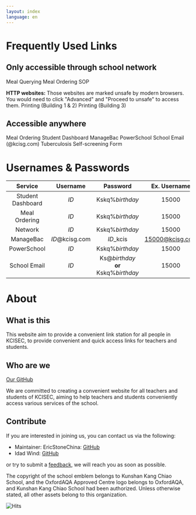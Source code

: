 ```yaml
---
layout: index
language: en
---
```


# Frequently Used Links

## Only accessible through school network

<buttonlink href="https://ordering.kcisec.com/chaxun.asp">Meal Querying</buttonlink>
<buttonlink href="https://ordering.kcisec.com/index.asp">Meal Ordering</buttonlink>
<buttonlink href="https://sop.kcisec.com/">SOP</buttonlink>

**HTTP websites:**
Those websites are marked unsafe by modern browsers. You would need to click "Advanced" and "Proceed to unsafe" to access them.
<buttonlink href="http://192.168.80.60/">Printing (Building 1 & 2)</buttonlink>
<buttonlink href="http://192.168.80.68/">Printing (Building 3)</buttonlink>

## Accessible anywhere

<buttonlink href="https://ordering.kcisec.com/ordering">Meal Ordering</buttonlink>
<buttonlink href="https://portal.kcisec.com/China">Student Dashboard</buttonlink>
<buttonlink href="https://kcisec.managebac.cn">ManageBac</buttonlink>
<buttonlink href="https://powerschool.kcisec.org.cn/public/">PowerSchool</buttonlink>
<buttonlink href="https://mail.kcisg.com">School Email (@kcisg.com)
</buttonlink>
<buttonlink href="https://portal.kcisec.com/login/Account/LogHC">Tuberculosis Self-screening Form</buttonlink>



# Usernames & Passwords

|Service|Username|Password|Ex. Username|Ex. Password|
|:---:|:---:|:---:|:---:|:---:|
|Student Dashboard|*ID*|Kskq%*birthday*|15000|Kskq%20080909|
|Meal Ordering|*ID*|Kskq%*birthday*|15000|Kskq%20080909|
|Network|*ID*|Kskq%*birthday*|15000|Kskq%20080909|
|ManageBac|*ID*@kcisg.com|*ID*_kcis|15000@kcisg.com|15000_kcis|
|PowerSchool|*ID*|Kskq%*birthday*|15000|Kskq%20080909|
|School Email|*ID*|Ks@*birthday* **or** Kskq%*birthday*|15000|Ks@20080909|

# About

## What is this

This website aim to provide a convenient link station for all people in KCISEC, to provide convenient and quick access links for teachers and students.

## Who are we

[Our GitHub](https://www.github.com/KCISEastCampus)

We are committed to creating a convenient website for all teachers and students of KCISEC, aiming to help teachers and students conveniently access various services of the school.

## Contribute

If you are interested in joining us, you can contact us via the following:
- Maintainer: EricStoneChina: [GitHub](https://github.com/EricStoneChina)
- Idad Wind: [GitHub](https://www.github.com/idadwind1)

or try to submit a [feedback](mailto:mailto:report@kcisec.site), we will reach you as soon as possible.

The copyright of the school emblem belongs to Kunshan Kang Chiao School, and the OxfordAQA Approved Centre logo belongs to OxfordAQA, and Kunshan Kang Chiao School had been authorized. Unless otherwise stated, all other assets belong to this organization.

![Hits](https://hits.seeyoufarm.com/api/count/incr/badge.svg?url=https%3A%2F%2Fkcisec.site&count_bg=%2379C83D&title_bg=%23555555&icon=googleclassroom.svg&icon_color=%23E7E7E7&title=%E7%BD%91%E7%AB%99%E8%AE%BF%E9%97%AE%E6%AC%A1%E6%95%B0&edge_flat=false)
